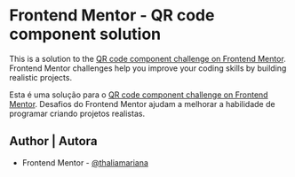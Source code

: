 # Frontend Mentor - QR code component solution

This is a solution to the [QR code component challenge on Frontend Mentor](https://www.frontendmentor.io/challenges/qr-code-component-iux_sIO_H). Frontend Mentor challenges help you improve your coding skills by building realistic projects. 

Esta é uma solução para o [QR code component challenge on Frontend Mentor](https://www.frontendmentor.io/challenges/qr-code-component-iux_sIO_H). Desafios do Frontend Mentor ajudam a melhorar a habilidade de programar criando projetos realistas.

## Author | Autora

- Frontend Mentor - [@thaliamariana](https://www.frontendmentor.io/profile/thaliamariana)